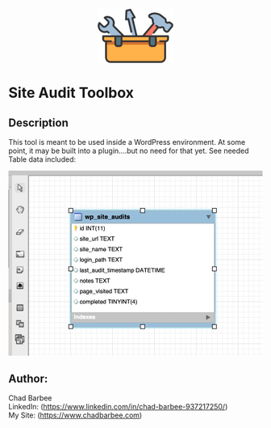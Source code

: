 <!-- PROJECT LOGO -->
<br />
<div align="center">
    <img src='/img/toolbox-icon.png' alt='Toolbox Icon' title='Toolbox Icon' />
</div>


# Site Audit Toolbox

## Description

This tool is meant to be used inside a WordPress environment. At some point, it may be built into a plugin....but no need for that yet. See needed Table data included:

<div align="center">
    <img src='/img/site-audit-table.jpeg' alt='Table Diagram' title='Table Diagram' />
</div>

## Author:

Chad Barbee <br />
LinkedIn: (https://www.linkedin.com/in/chad-barbee-937217250/)<br />
My Site: (https://www.chadbarbee.com)
